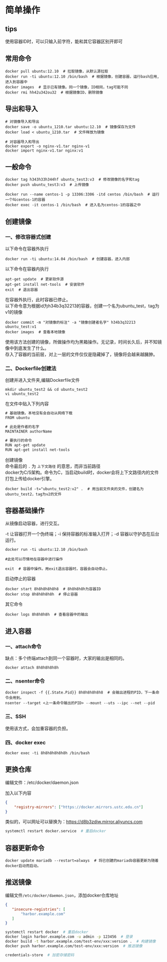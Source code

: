 # 简单操作

## tips

使用容器ID时，可以只输入前字符，能和其它容器区别开即可

## 常用命令

``` shell
docker pull ubuntu:12.10  # 拉取镜像，从默认源拉取
docker run -ti ubuntu:12.10 /bin/bash  # 根据镜像，创建容器，运行bash应用,进入到容器中
docker images  # 显示已有镜像。同一个镜像，ID相同，tag可能不同
docker rmi hh42u342ou32  # 根据镜像ID，删除镜像
```

## 导出和导入

```shell
# 对镜像导入和导出
docker save -o ubuntu_1210.tar ubuntu:12.10  # 镜像保存为文件
docker load < ubuntu_1210.tar  # 文件释放为镜像

# 对容器导入和导出
docker export -o nginx-v1.tar nginx-v1
docker import nginx-v1.tar nginx:v1
```

## 一般命令

``` shell
docker tag h343h33h344hf ubuntu_test3:v3  # 修改镜像的名字和tag
docker push ubuntu_test3:v3  # 上传镜像

docker run --name centos-1 -p 13306:3306 -itd centos /bin/bash  # 运行一个叫centos-1的容器
docker exec -it centos-1 /bin/bash  # 进入名为centos-1的容器之中
```

## 创建镜像

### 一、修改容器式创建

以下命令在容器外执行

``` shell
docker run -ti ubuntu:14.04 /bin/bash  # 创建容器，进入内部
```

以下命令在容器内执行

``` shell
apt-get update  # 更新软件源
apt-get install net-tools  # 安装软件
exit  # 退出容器
```

在容器外执行，此时容器已停止。  
以下命令意为根据id为h34b3q32213的容器，创建一个名为ubuntu_test，tag为v1的镜像

``` shell
docker commit -m "对镜像的标注" -a "镜像创建者名字" h34b3q32213 ubuntu_test:v1
docker images  # 查看本地镜像
```

使用该方法创建的镜像，所做操作均为黑箱操作。无记录，时间长久后，并不知镜像中到底发生了什么。  
存入了容器的当前层，对上一层的文件仅仅是隐藏掉了，镜像将会越来越臃肿。  

### 二、Dockerfile创建法

创建并进入文件夹,编辑Dockerfile文件

``` shell
mkdir ubuntu_test2 && cd ubuntu_test2
vi ubuntu_test2
```

在文件中贴入下列内容

``` txt
# 基础镜像。本地没有会自动从网络下载
FROM ubuntu

# 此处是作者的名字
MAINTAINER authorName

# 要执行的命令
RUN apt-get update
RUN apt-get install net-tools
```

创建镜像  
命令最后的 `.` 为 `上下文路径` 的意思，而非当前路径  
docker为C/S架构。命令为C，当启动build时，docker会将上下文路径内的文件打包上传给docker引擎。

``` shell
docker build -t="ubuntu_test2:v2" .  # 用当前文件夹的文件，创建名为ubuntu_test2，tag为v2的文件
```

## 容器基础操作

从镜像启动容器，进行交互。  

-t 让容器打开一个伪终端；-i 保持容器的标准输入打开；-d 容器以守护态在后台运行。

``` shell
docker run -ti ubuntu:12.10 /bin/bash

#此处可以尽情地在容器中进行操作

exit  # 容器中操作。用exit退出容器时，容器会自动停止。
```

启动停止的容器

``` shell
docker start 8h8h8h8h8h8  # 8h8h8h8h为容器ID
docker stop 8h8h8h8h8h  # 停止容器
```

其它命令

``` shell
docker logs 8h8h8h8h  # 查看容器中的输出
```

## 进入容器

### 一、attach命令

缺点：多个终端attach到同一个容器时，大家的输出是相同的。

``` shell
docker attach 8h8h8h8h8h
```

### 二、nsenter命令

``` shell
docker inspect -f {{.State.Pid}} 8h8h8h8h8h8  # 会输出进程的PID，下一条命令会用到。
nsenter --target <上一条命令输出的PID> --mount --uts --ipc --net --pid
```

### 三、SSH

使用该方式，会加重容器的负担。

### 四、docker exec

``` shell
docker exec -ti 8h8h8h8h8h8h /bin/bash
```

## 更换仓库

编辑文件：/etc/docker/daemon.json

加入以下内容

``` json
{
    "registry-mirrors": ["https://docker.mirrors.ustc.edu.cn"]
}
```

类似的，可以网址可以替换为：https://d8b3zdiw.mirror.aliyuncs.com

``` bash
systemctl restart docker.service  # 重启docker
```

## 容器更新命令

```
docker update mariadb --restart=always  # 将已创建的mariadb容器更新为随着docker启动而启动。
```

## 推送镜像

编辑文件`/etc/docker/daemon.json`，添加docker仓库地址

 ```json
{
    "insecure-registries": [
        "harbor.example.com"
    ]
}
 ```

```bash
systemctl restart docker  # 重启docker
docker login harbor.example.com -u admin -p 123456  # 登录
docker build -t harbor.example.com/test-env/xxx:version .  # 构建镜像
docker push harbor.example.com/test-env/xxx:version  # 推送镜像

credentials-store  # 加密存储密码
```

